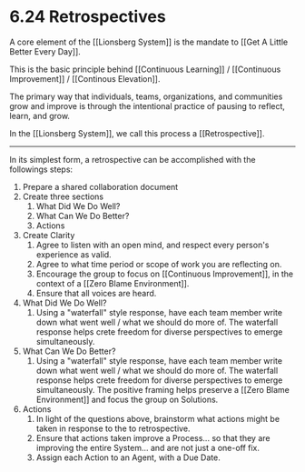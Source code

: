 # 6.24 Retrospectives
A core element of the [[Lionsberg System]] is the mandate to [[Get A Little Better Every Day]]. 

This is the basic principle behind [[Continuous Learning]] / [[Continuous Improvement]] / [[Continous Elevation]]. 

The primary way that individuals, teams, organizations, and communities grow and improve is through the intentional practice of pausing to reflect, learn, and grow. 

In the [[Lionsberg System]], we call this process a [[Retrospective]]. 

____

In its simplest form, a retrospective can be accomplished with the followings steps: 

1. Prepare a shared collaboration document 
2. Create three sections
	1. What Did We Do Well? 
	2. What Can We Do Better? 
	3. Actions 
3. Create Clarity
	1. Agree to listen with an open mind, and respect every person's experience as valid. 
	2. Agree to what time period or scope of work you are reflecting on. 
	3. Encourage the group to focus on [[Continuous Improvement]], in the context of a [[Zero Blame Environment]]. 
	4. Ensure that all voices are heard. 
4. What Did We Do Well? 
	1. Using a "waterfall" style response, have each team member write down what went well / what we should do more of. The waterfall response helps crete freedom for diverse perspectives to emerge simultaneously. 
5. What Can We Do Better? 
	1. Using a "waterfall" style response, have each team member write down what went well / what we should do more of. The waterfall response helps crete freedom for diverse perspectives to emerge simultaneously. The positive framing helps preserve a [[Zero Blame Environment]] and focus the group on Solutions. 
6. Actions
	1. In light of the questions above, brainstorm what actions might be taken in response to the to retrospective. 
	2. Ensure that actions taken improve a Process... so that they are improving the entire System... and are not just a one-off fix. 
	3. Assign each Action to an Agent, with a Due Date. 
